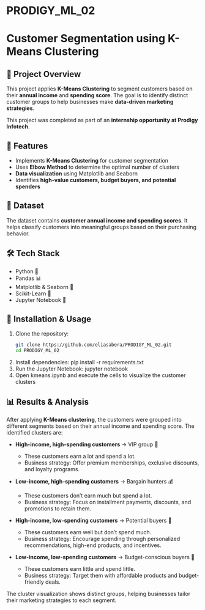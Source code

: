 # PRODIGY_ML_02
# Customer Segmentation using K-Means Clustering

## 📌 Project Overview
This project applies **K-Means Clustering** to segment customers based on their **annual income** and **spending score**. The goal is to identify distinct customer groups to help businesses make **data-driven marketing strategies**.  

This project was completed as part of an **internship opportunity at Prodigy Infotech**.

## 🚀 Features
- Implements **K-Means Clustering** for customer segmentation  
- Uses **Elbow Method** to determine the optimal number of clusters  
- **Data visualization** using Matplotlib and Seaborn  
- Identifies **high-value customers, budget buyers, and potential spenders**  

## 📂 Dataset
The dataset contains **customer annual income and spending scores**. It helps classify customers into meaningful groups based on their purchasing behavior.

## 🛠️ Tech Stack
- Python 🐍
- Pandas 📊
- Matplotlib & Seaborn 🎨
- Scikit-Learn 🤖
- Jupyter Notebook 📓

## 🔧 Installation & Usage
1. Clone the repository:
   ```bash
   git clone https://github.com/eliasabera/PRODIGY_ML_02.git
   cd PRODIGY_ML_02
2. Install dependencies:
  pip install -r requirements.txt
3. Run the Jupyter Notebook:
  jupyter notebook
4. Open kmeans.ipynb and execute the cells to visualize the customer clusters


## 📊 Results & Analysis
After applying **K-Means clustering**, the customers were grouped into different segments based on their annual income and spending score. The identified clusters are:

- **High-income, high-spending customers** → VIP group 💎  
  - These customers earn a lot and spend a lot.
  - Business strategy: Offer premium memberships, exclusive discounts, and loyalty programs.

- **Low-income, high-spending customers** → Bargain hunters 💰  
  - These customers don’t earn much but spend a lot.
  - Business strategy: Focus on installment payments, discounts, and promotions to retain them.

- **High-income, low-spending customers** → Potential buyers 🎯  
  - These customers earn well but don’t spend much.
  - Business strategy: Encourage spending through personalized recommendations, high-end products, and incentives.

- **Low-income, low-spending customers** → Budget-conscious buyers 🛒  
  - These customers earn little and spend little.
  - Business strategy: Target them with affordable products and budget-friendly deals.

The cluster visualization shows distinct groups, helping businesses tailor their marketing strategies to each segment.


 
